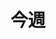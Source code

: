 ---
title: 今週
description: 这个周
kana: こんしゅう
pronunciation: konnsyuu
tone: ⓪
type: 名词
pubDate: 2024-08-21 00:00:47
lessonIndex: 5
---
